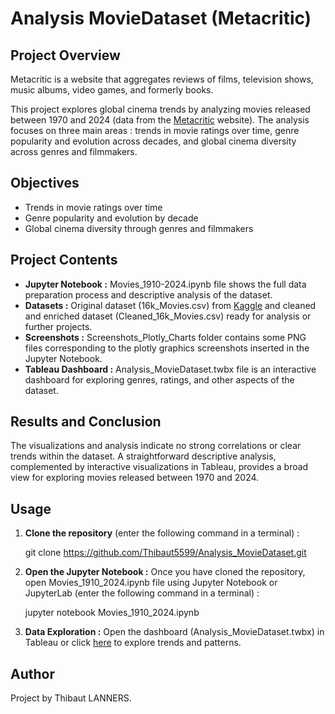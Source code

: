 # Analysis MovieDataset (Metacritic)

## Project Overview
Metacritic is a website that aggregates reviews of films, television shows, music albums, video games, and formerly books.

This project explores global cinema trends by analyzing movies released between 1970 and 2024 (data from the [Metacritic](https://www.metacritic.com/) website). The analysis focuses on three main areas : trends in movie ratings over time, genre popularity and evolution across decades, and global cinema diversity across genres and filmmakers.

## Objectives
- Trends in movie ratings over time
- Genre popularity and evolution by decade
- Global cinema diversity through genres and filmmakers

## Project Contents
- **Jupyter Notebook :** Movies_1910-2024.ipynb file shows the full data preparation process and descriptive analysis of the dataset.
- **Datasets :** Original dataset (16k_Movies.csv) from [Kaggle](https://www.kaggle.com/datasets/kashifsahil/16000-movies-1910-2024-metacritic) and cleaned and enriched dataset (Cleaned_16k_Movies.csv) ready for analysis or further projects.
- **Screenshots :** Screenshots_Plotly_Charts folder contains some PNG files corresponding to the plotly graphics screenshots inserted in the Jupyter Notebook.
- **Tableau Dashboard :** Analysis_MovieDataset.twbx file is an interactive dashboard for exploring genres, ratings, and other aspects of the dataset.

## Results and Conclusion
The visualizations and analysis indicate no strong correlations or clear trends within the dataset. A straightforward descriptive analysis, complemented by interactive visualizations in Tableau, provides a broad view for exploring movies released between 1970 and 2024.

## Usage 
1. **Clone the repository** (enter the following command in a terminal) :

   git clone https://github.com/Thibaut5599/Analysis_MovieDataset.git
   
2. **Open the Jupyter Notebook :** Once you have cloned the repository, open Movies_1910_2024.ipynb file using Jupyter Notebook or JupyterLab (enter the following command in a terminal) :
   
   jupyter notebook Movies_1910_2024.ipynb

3. **Data Exploration :** Open the dashboard (Analysis_MovieDataset.twbx) in Tableau or click [here](https://public.tableau.com/shared/6CJJQQP8N?:display_count=n&:origin=viz_share_link) to explore trends and patterns.

## Author
Project by Thibaut LANNERS.
